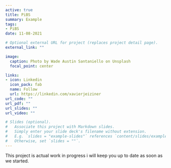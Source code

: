 ```yaml
---
active: true
title: PiBS
summary: Example
tags:
- PiBS
date: 11-08-2021

# Optional external URL for project (replaces project detail page).
external_link: ""

image:
  caption: Photo by Wade Austin Santaniello on Unsplash
  focal_point: center

links:
- icon: Linkedin
  icon_pack: fab
  name: Follow
  url: https://linkedin.com/xavierjeiziner
url_code: ""
url_pdf: ""
url_slides: ""
url_video: ""

# Slides (optional).
#   Associate this project with Markdown slides.
#   Simply enter your slide deck's filename without extension.
#   E.g. `slides = "example-slides"` references `content/slides/example-slides.md`.
#   Otherwise, set `slides = ""`.
---
```


This project is actual work in progress i will keep you up to date as soon as we started.

